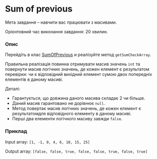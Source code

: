 
# Sum of previous

Мета завдання – навчити вас працювати з масивами.

Орієнтовний час виконання завдання: 20 хвилин.

### Опис
Перейдіть в клас [SumOfPrevious](SumOfPrevious.java) и реалізуйте метод `getSumCheckArray`.

Правильна реалізація повинна отримувати масив значень `int` та повернути масив логічних значень, де кожен елемент є результатом перевірки: чи  є відповідний вихідний елемент сумою двох попередніх елементів в даному масиві.

Деталі:
- Гарантується, що довжина даного масива складає 2 чи більше.
- Даний масив гарантовано не дорівнює `null`.
- Метод повертає масив логічних значень, де кожен елемент є результатомдля відповідного елементу в даному масиві.
- Перші два елементи логічного масиву завжди `false`.

### Приклад
Input array: `[1, -1, 0, 4, 6, 10, 15, 25]`

Output array: `[false, false, true, false, false, true, false, true]`
